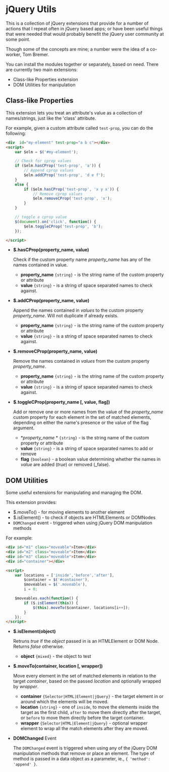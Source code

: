 # jQuery Utils

This is a collection of jQuery extensions that provide for a number of
actions that I repeat often in jQuery based apps; or have been useful
things that were needed that would probably benefit the jQuery user 
community at some point.

Though some of the concepts are mine; a number were the idea of a co-worker,
Tom Bremer.

You can install the modules together or separately, based on need. There are
currently two main extensions:

+ Class-like Properties extension
+ DOM Utilities for manipulation

## Class-like Properties
This extension lets you treat an attribute's value as a collection of names/strings, 
just like the 'class' attribute. 

For example, given a custom attribute called `test-prop`, you can do the following:

```html
<div  id="my-element" test-prop="a b c"></div>
<script>
    var $elm = $('#my-element');

    // Check for cprop values
    if ($elm.hasCProp('test-prop', 'a')) {
        // Append cprop values
        $elm.addCProp('test-prop', 'd e f');
    }
    else {
        if ($elm.hasCProp('test-prop', 'x y x')) {
            // Remove cprop values
            $elm.removeCProp('test-prop', 'x');
        }
    }

    // toggle a cprop value
    $(document).on('click', function() {
        $elm.toggleCProp('test-prop', 'b');
    });

</script>
```

+ **$.hasCProp(property_name, value)**

  Check if the custom property name _property_name_ has any of the names
  contained in value.
  - **property_name** `{string}` - is the string name of the custom property or attribute
  - **value** `{string}` - is a string of space separated names to check against.

+ **$.addCProp(property_name, value)**
 
  Append the names contained in _values_ to the custom property _property_name_. Will not
  duplicate if already exists.
  - **property_name** `{string}` - is the string name of the custom property or attribute
  - **value** `{string}` - is a string of space separated names to check against.
  
+ **$.removeCProp(property_name, value)**

  Remove the names contained in _values_ from the custom property _property_name_.
  - **property_name** `{string}` - is the string name of the custom property or attribute
  - **value** `{string}` - is a string of space separated names to check against.
  
+ **$.toggleCProp(property_name [, value, flag])**

  Add or remove one or more names from the value of the _property_name_ custom property for each 
  element in the set of matched elements, depending on either the name's presence or the value of the flag argument.
  - **property_name* * `{string}` - is the string name of the custom property or attribute
  - **value** `{string}` - is a string of space separated names to add or remove
  - **flag** `{boolean}` - a boolean value determining whether the names in _value_ are added (_true_)
    or removed (_false).
  
  
## DOM Utilities
Some useful extensions for manipulating and managing the DOM.

This extension provides:
+ $.moveTo() - for moving elements to another element
+ $.isElement() - to check if objects are HTMLElements or DOMNodes
+ `DOMChanged` event - triggered when using jQuery DOM manipulation methods

For example:

```html
<div id="m1" class="moveable">Item</div>
<div id="m2" class="moveable">Item</div>
<div id="m3" class="moveable">Item</div>
<div id="container"></div>

<script>
    var locations = ['inside','before','after'],
        $container = $('#container'),
        $moveables = $('.moveable'),
        i = 0;

    $moveables.each(function() {
        if ($.isElement(this)) {
            $(this).moveTo($container, locations[i++]);
        }
    });
</script>
```
+ **$.isElement(object)**

  Retruns _true_ if the _object_ passed in is an HTMLElement or DOM Node. Returns
  _false_ otherwise.
  - **object** `{mixed}` - the object to test

+ **$.moveTo(container, location [, wrapper])**
 
  Move every element in the set of matched elements in relation to the target
  _container_, based on the passed _location_ and optionally wrapped by _wrapper_.
  - **container** `{Selector|HTML|Element|jQuery}` - the target element in or around
    which the elements will be moved.
  - **location** `{string}` - one of `inside`, to move the elements inside the target
    as the first child, `after` to move them directly after the target,  or `before` 
    to move them directly before the target container.
  - **wrapper** `{Selector|HTML|Element|jQuery}` - optional wrapper element to wrap
    all the match elements after they are moved.

+ **DOMChanged** Event

  The `DOMChanged` event is triggered when using any of the jQuery DOM manipulation
  methods that remove or place an element.  The type of method is passed in a data
  object as a parameter, ie., `{ 'method': 'append' }`.
  

